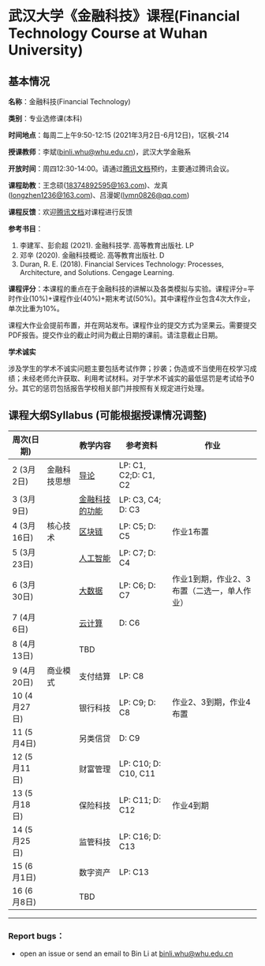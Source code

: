# 武汉大学《金融科技》课程(Financial Technology Course at Wuhan University)

## 基本情况

**名称**：金融科技(Financial Technology)

**类别**：专业选修课(本科)

**时间地点**：每周二上午9:50-12:15 (2021年3月2日-6月12日)，1区枫-214

**授课教师**：李斌(binli.whu@whu.edu.cn)，武汉大学金融系

**开放时间**：周四12:30-14:00。请通过[腾讯文档](https://docs.qq.com/sheet/DU0lPV1dlYXZPU3Rx)预约，主要通过腾讯会议。

**课程助教**：王念硕(18374892595@163.com)、龙真(longzhen1236@163.com)、吕漫妮(lvmn0826@qq.com)

**课程反馈**：欢迎[腾讯文档](https://docs.qq.com/form/page/DU0RxZHd6VE5ubFF1?_w_tencentdocx_form=1)对课程进行反馈

**参考书目**：

1. 李建军、彭俞超 (2021). 金融科技学. 高等教育出版社. LP
2. 邓辛 (2020). 金融科技概论. 高等教育出版社. D
3. Duran, R. E. (2018). Financial Services Technology: Processes, Architecture, and Solutions. Cengage Learning.


**课程评分**：本课程的重点在于金融科技的讲解以及各类模拟与实验。课程评分=平时作业(10%)+课程作业(40%)+期末考试(50%)。其中课程作业包含4次大作业，单次比重为10%。

​ 课程大作业会提前布置，并在网站发布。课程作业的提交方式为坚果云。需要提交PDF报告。提交作业的截止时间为截止日期的课前。请注意截止日期。

**学术诚实**

涉及学生的学术不诚实问题主要包括考试作弊；抄袭；伪造或不当使用在校学习成绩；未经老师允许获取、利用考试材料。对于学术不诚实的最低惩罚是考试给予0分。其它的惩罚包括报告学校相关部门并按照有关规定进行处理。

## 课程大纲Syllabus (可能根据授课情况调整)


| 周次(日期)   |              | 教学内容       | 参考资料             | 作业                 |
| ------------ | ------------ | -------------- | -------------------- | -------------------- |
| 2 (3月2日)   | 金融科技思想 | [导论](2021春季/01-导论.pdf)           | LP: C1, C2;D: C1, C2 |                      |
| 3 (3月9日)   |              | [金融科技的功能](2021春季/02-金融科技的功能理论.pdf) | LP: C3, C4; D: C3    |                      |
| 4 (3月16日)  | 核心技术     | [区块链](2021春季/03-区块链.pdf)         | LP: C5; D: C5        | 作业1布置            |
| 5 (3月23日)  |              | [人工智能](2021春季/04-人工智能.pdf)       | LP: C7; D: C4        |                      |
| 6 (3月30日)  |              | [大数据](2021春季/05-大数据.pdf)         | LP: C6; D: C7        | 作业1到期，作业2、3布置（二选一，单人作业） |
| 7 (4月6日)   |              | [云计算](2021春季/06-云计算.pdf)         | D: C6                |                      |
| 8  (4月13日) |              | TBD            |                      |                      |
| 9 (4月20日)  | 商业模式     | 支付结算       | LP: C8               |                      |
| 10 (4月27日) |              | 银行科技       | LP: C9; D: C8        | 作业2、3到期，作业4布置 |
| 11 (5月4日)  |              | 另类信贷       | D: C9                |                      |
| 12 (5月11日) |              | 财富管理       | LP: C10; D: C10, C11 |                      |
| 13 (5月18日) |              | 保险科技       | LP: C11; D: C12      |  作业4到期 |
| 14 (5月25日) |              | 监管科技       | LP: C16; D: C13      |                      |
| 15 (6月1日)  |              | 数字资产       | LP: C13              |                      |
| 16  (6月8日) |              | TBD            |                      |             |


---

### Report bugs：

* open an issue or send an email to Bin Li at binli.whu@whu.edu.cn
